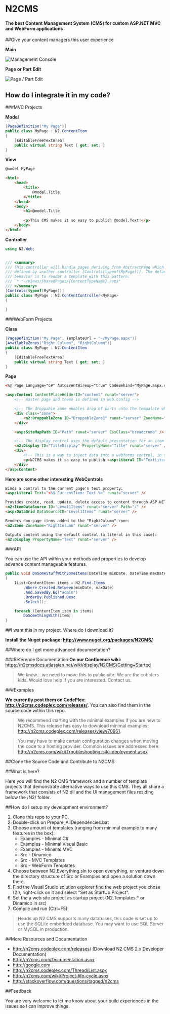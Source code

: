 # N2CMS
#### The best Content Management System (CMS) for custom ASP.NET MVC and WebForm applications

##Give your content managers this user experience

**Main**

![Management Console](https://pbs.twimg.com/media/BPziGS2CYAAqg7S.png:large)

**Page or Part Edit**

![Page / Part Edit](http://content.screencast.com/users/brianmatic/folders/Jing/media/b9c58f64-853e-4484-8dc1-317eeb2fe80b/00000003.png)

## How do I integrate it in my code?

###MVC Projects

**Model**

```csharp
[PageDefinition("My Page")]
public class MyPage : N2.ContentItem
{
	[EditableFreeTextArea]
	public virtual string Text { get; set; }
}
```

**View**

```html
@model MyPage

<html>
	<head>
		<title>
			@model.Title
		</title>
	</head>
	<body>
		<h1>@model.Title
		
		<p>This CMS makes it so easy to publish @model.Text!</p>
	</body>
</html>
```

**Controller**

```c#
using N2.Web;


/// <summary>
/// This controller will handle pages deriving from AbstractPage which are not 
/// defined by another controller [Controls(typeof(MyPage))]. The default 
/// behavior is to render a template with this pattern:
///  * "~/Views/SharedPages/{ContentTypeName}.aspx"
/// </summary>
[Controls(typeof(MyPage))]
public class MyPage : N2.ContentController<MyPage>
{
	
}
```

###WebForm Projects

**Class**

```csharp
[PageDefinition("My Page", TemplateUrl = "~/MyPage.aspx")]
[AvailableZones("Right Column", "RightColumn")]
public class MyPage : N2.ContentItem
{
	[EditableFreeTextArea]
	public virtual string Text { get; set; }
}

```

**Page**

```html
<%@ Page Language="C#" AutoEventWireup="true" CodeBehind="MyPage.aspx.cs" Inherits="App.UI.Page" %>

<asp:Content ContentPlaceHolderID="content" runat="server">
	<!-- master page and theme is defined in web.config -->

	<!-- The droppable zone enables drop of parts onto the tempalate when in drag&drop mode -->        
    <div class="zone">
		<n2:DroppableZone ID="DroppableZone1" runat="server" ZoneName="SecondaryContent"/>
	</div>

    <asp:SiteMapPath ID="Path" runat="server" CssClass="breadcrumb" />

    <!-- The display control uses the default presentation for an item's property, the title in this case uses header 1 -->
    <n2:Display ID="TitleDisplay" PropertyName="Title" runat="server" />
    <div>
        <!-- This is a way to inject data into a webforms control, in this case we're injecting the current page's text property -->
        <p>N2CMS makes it so easy to publish <asp:Literal ID="TextLiteral" Text="<%$ CurrentPage: Text %>" runat="server" />.</p>
    </div>
</asp:Content>
```

**Here are some other interesting WebControls**
```html
Binds a control to the current page's text property: 
<asp:Literal Text="<%$ CurrentItem: Text %>" runat="server" />

Provides create, read, update, delete access to content through ASP.NET the databinding API:
<n2:ItemDataSource ID="Level1Items" runat="server" Path="/" />
<asp:DataGrid DataSourceID="Level1Items" runat="server" />

Renders non-page items added to the "RightColumn" zone:
<n2:Zone ZoneName="RightColumn" runat="server" />

Outputs content using the default control (a literal in this case):
<n2:Display PropertyName="Text" runat="server" />
```

###API

You can use the API within your methods and properties to develop advance content manageable features.

```csharp
public void DoSomeStuffWithSomeItems(DateTime minDate, DateTime maxDate)
{
	IList<ContentItem> items = N2.Find.Items
		.Where.Created.Between(minDate, maxDate)
		.And.SavedBy.Eq("admin")
		.OrderBy.Published.Desc
		.Select();

	foreach (ContentItem item in items)
		DoSomethingWith(item);
}
```

##I want this in my project.  Where do I download it?

**Install the Nuget package: http://www.nuget.org/packages/N2CMS/**

##Where do I get more advanced documentation?

###Reference Documentation
**On our Confluence wiki:** https://n2cmsdocs.atlassian.net/wiki/display/N2CMS/Getting+Started

>We know... we need to move this to public site.  We are the cobblers kids.  Would love help if you are interested.  Contact us.

###Examples

**We currently post them on CodePlex: http://n2cms.codeplex.com/releases/**.  You can also find them in the source code within this repo.

>We recommend starting with the minimal examples if you are new to N2CMS.  This release has easy to download minimal examples: http://n2cms.codeplex.com/releases/view/70951.

>You may have to make certain configuration changes when moving the code to a 
>hosting provider. Common issues are addressed here:
>http://n2cms.com/wiki/Troubleshooting-site-deployment.aspx

##Clone the Source Code and Contribute to N2CMS

##What is here?

Here you will find the N2 CMS framework and a number of template projects that 
demonstrate alternative ways to use this CMS. They all share a framework that 
consists of N2.dll and the UI management files residing below the /N2/ folder.

##How do I setup my development environment?

1. Clone this repo to your PC.
2. Double-click on Prepare_AllDependencies.bat
3. Choose amount of templates (ranging from minimal example to many features in the box):
	* Examples - Minimal C#
	* Examples - Minimal Visual Basic
	* Examples - Minimal MVC
	* Src - Dinamico
	* Src - MVC Templates
	* Src - WebForm Templates
4. Choose between N2.Everything.sln to open everything, or venture down the 
   directory structure of Src or Examples and open a solution down there.
5. Find the Visual Studio solution explorer find the web project you chose (2.), 
   right-click on it and select "Set as StartUp Project".
6. Set the a web site project as startup project (N2.Templates.* or Dinamico in src)
7. Compile and run (Ctrl+F5)


> Heads up
> N2 CMS supports many databases, this code is set up to use the SQLite embedded 
database. You may want to use SQL Server or MySQL in production.

##More Resources and Documentation

* http://n2cms.codeplex.com/releases/ (Download N2 CMS 2.x Developer Documentation)
* http://n2cms.com/Documentation.aspx
* http://google.com
* http://n2cms.codeplex.com/Thread/List.aspx
* http://n2cms.com/wiki/Project-life-cycle.aspx
* http://stackoverflow.com/questions/tagged/n2cms


##Feedback

You are very welcome to let me know about your build experiences in the 
issues so I can improve things.

